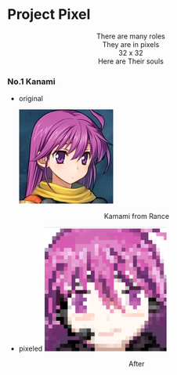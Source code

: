 # Project Pixel

<center><p> 
    There are many roles<br>
    They are in pixels<br>
    32 x 32<br>
    Here are Their souls<br>
    </p></center>

### No.1 Kanami

   * original

     ![original](./images/kanami_o.png)

     <center> Kamami from Rance
     </center>

     

   * pixeled
     ![after](./images/kanami_p.png)

     <center> After
     </center>

